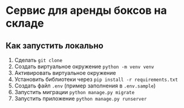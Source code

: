 # Сервис для аренды боксов на складе

## Как запустить локально
1. Сделать `git clone`
2. Создать виртуальное окружение `python -m venv venv`
3. Активировать виртуальное окружение 
4. Установить библиотеки через `pip install -r requirements.txt`
5. Создать файл `.env` (пример заполнения в `.env.sample`)
6. Запустить миграции `python manage.py migrate`
7. Запустить приложение `python manage.py runserver`
